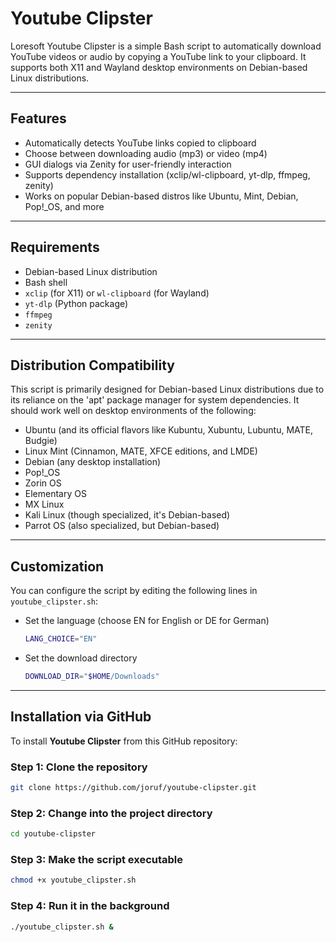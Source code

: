 # Youtube Clipster

Loresoft Youtube Clipster is a simple Bash script to automatically download YouTube videos or audio by copying a YouTube link to your clipboard. It supports both X11 and Wayland desktop environments on Debian-based Linux distributions.

---

## Features

- Automatically detects YouTube links copied to clipboard
- Choose between downloading audio (mp3) or video (mp4)
- GUI dialogs via Zenity for user-friendly interaction
- Supports dependency installation (xclip/wl-clipboard, yt-dlp, ffmpeg, zenity)
- Works on popular Debian-based distros like Ubuntu, Mint, Debian, Pop!_OS, and more

---

## Requirements

- Debian-based Linux distribution
- Bash shell
- `xclip` (for X11) or `wl-clipboard` (for Wayland)
- `yt-dlp` (Python package)
- `ffmpeg`
- `zenity`

---
## Distribution Compatibility
This script is primarily designed for Debian-based Linux distributions
due to its reliance on the 'apt' package manager for system dependencies.
It should work well on desktop environments of the following:
- Ubuntu (and its official flavors like Kubuntu, Xubuntu, Lubuntu, MATE, Budgie)
- Linux Mint (Cinnamon, MATE, XFCE editions, and LMDE)
- Debian (any desktop installation)
- Pop!_OS
- Zorin OS
- Elementary OS
- MX Linux
- Kali Linux (though specialized, it's Debian-based)
- Parrot OS (also specialized, but Debian-based)

---

## Customization

You can configure the script by editing the following lines in `youtube_clipster.sh`:

- Set the language (choose EN for English or DE for German)
  ```bash
  LANG_CHOICE="EN"

- Set the download directory
  ```bash
  DOWNLOAD_DIR="$HOME/Downloads"

---

## Installation via GitHub

To install **Youtube Clipster** from this GitHub repository:

### Step 1: Clone the repository
```bash
git clone https://github.com/joruf/youtube-clipster.git
```

### Step 2: Change into the project directory
```bash
cd youtube-clipster
```

### Step 3: Make the script executable
```bash
chmod +x youtube_clipster.sh
```

### Step 4: Run it in the background
```bash
./youtube_clipster.sh &
```
